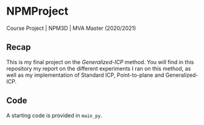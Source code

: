 # NPMProject
Course Project | NPM3D | MVA Master (2020/2021)

## Recap
This is my final project on the *Generalized-ICP* method. You will find in this repository my report on the different experiments I ran on this method, as well as my implementation of Standard ICP, Point-to-plane and Generalized-ICP.

## Code
A starting code is provided in ```main_py```. 
